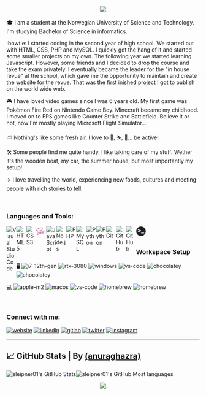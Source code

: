 <!-- https://github.com/kyechan99/capsule-render#how-to-use -->
<p align="center">
  <img src="https://capsule-render.vercel.app/api?&type=waving&color=0:0877cc,40:eb34e8,100:fe428e&height=160&section=header&text=I'm%20Magnus%20Byrkjeland&animation=fadeIn&fontSize=50&fontAlignY=36&fontColor=ffffff" />
</p>

:mortar_board: I am a student at the Norwegian University of Science and Technology. I'm studying Bachelor of Science in informatics.

:bowtie: I started coding in the second year of high school. We started out with HTML, CSS, PHP and MySQL. I quickly got the hang of it and started some smaller projects on my own. The following year we started learning Javascript. However, some friends and I decided to drop the course and take the exam privately. I eventually became the leader for the "in house revue" at the school, which gave me the opportunity to maintain and create the website for the revue. That was the first inished project I got to publish on the world wide web.

:video_game: I have loved video games since I was 6 years old. My first game was Pokémon Fire Red on Nintendo Game Boy. Minecraft became my childhood. I moved on to FPS games like Counter Strike and Battlefield. Believe it or not, now I'm mostly playing Microsoft Flight Simulator...

:partly_sunny: Nothing's like some fresh air. I love to :runner:, :skier:, :climbing:... be active!

:hammer_and_wrench: Some people find me quite handy. I like taking care of my stuff. Wether it's the wooden boat, my car, the summer house, but most importantly my setup!

:airplane: I love travelling the world, experiencing new foods, cultures and meeting people with rich stories to tell.

<br />




### Languages and Tools:

<img align="left" alt="Visual Studio Code" width="26px" src="https://cdn.jsdelivr.net/gh/devicons/devicon/icons/visualstudio/visualstudio-plain.svg" />
<img align="left" alt="HTML5" width="26px" src="https://cdn.jsdelivr.net/gh/devicons/devicon/icons/html5/html5-original.svg" />
<img align="left" alt="CSS3" width="26px" src="https://cdn.jsdelivr.net/gh/devicons/devicon/icons/css3/css3-original.svg" />
<img align="left" alt="Sass" width="26px" src="https://raw.githubusercontent.com/github/explore/80688e429a7d4ef2fca1e82350fe8e3517d3494d/topics/sass/sass.png" />
<img align="left" alt="JavaScript" width="26px" src="https://cdn.jsdelivr.net/gh/devicons/devicon/icons/javascript/javascript-original.svg" />
<img align="left" alt="Node.js" width="26px" src="https://cdn.jsdelivr.net/gh/devicons/devicon/icons/nodejs/nodejs-original.svg" />
<!-- <img align="left" alt="React" width="26px" src="https://cdn.jsdelivr.net/gh/devicons/devicon/icons/react/react-original-wordmark.svg" /> -->
<img align="left" alt="PHP" width="26px" src="https://cdn.jsdelivr.net/gh/devicons/devicon/icons/php/php-plain.svg" />
<img align="left" alt="MySQL" width="26px" src="https://cdn.jsdelivr.net/gh/devicons/devicon/icons/mysql/mysql-original-wordmark.svg" />
<!-- <img align="left" alt="MongoDB" width="26px" src="https://cdn.jsdelivr.net/gh/devicons/devicon/icons/mongodb/mongodb-original-wordmark.svg" /> -->
<img align="left" alt="Python" width="26px" src="https://cdn.jsdelivr.net/gh/devicons/devicon/icons/python/python-original.svg" />
<img align="left" alt="Python" width="26px" src="https://cdn.jsdelivr.net/gh/devicons/devicon/icons/java/java-original.svg" />
<img align="left" alt="Git" width="26px" src="https://cdn.jsdelivr.net/gh/devicons/devicon/icons/git/git-original.svg" />
<img align="left" alt="GitHub" width="26px" src="https://cdn.jsdelivr.net/gh/devicons/devicon/icons/github/github-original.svg" />
<img align="left" alt="GitHub" width="26px" src="https://cdn.jsdelivr.net/gh/devicons/devicon/icons/gitlab/gitlab-original.svg" />
<img align="left" alt="Terminal" width="26px" src="https://raw.githubusercontent.com/github/explore/80688e429a7d4ef2fca1e82350fe8e3517d3494d/topics/terminal/terminal.png" />




<br />
<br />




### Workspace Setup
🖥️
![i7-12th-gen](https://img.shields.io/badge/Intel-Core_i7_12th-0071C5?style=for-the-badge&logo=intel&logoColor=white)
![rtx-3080](https://img.shields.io/badge/NVIDIA-RTX_3080-76B900?style=for-the-badge&logo=nvidia&logoColor=white)
![windows](https://img.shields.io/badge/Windows_10-0078D6?style=for-the-badge&logo=windows&logoColor=white)
![vs-code](https://img.shields.io/badge/VS_Code-007ACC?style=for-the-badge&logo=Visual-Studio-Code&logoColor=white)
![chocolatey](https://img.shields.io/badge/Chocolatey-80B5E3?style=for-the-badge&logo=Chocolatey&logoColor=white)
![chocolatey](https://img.shields.io/badge/HS_5-4B1E78?style=for-the-badge&logo=YamahaCorporation&logoColor=white)

:computer:
![apple-m2](https://img.shields.io/badge/Apple_M2-000000?style=for-the-badge&logo=Apple&logoColor=white)
![macos](https://img.shields.io/badge/Monterey-000000?style=for-the-badge&logo=macOS&logoColor=white)
![vs-code](https://img.shields.io/badge/VS_Code-007ACC?style=for-the-badge&logo=Visual-Studio-Code&logoColor=white)
![homebrew](https://img.shields.io/badge/Homebrew-FBB040?style=for-the-badge&logo=Homebrew&logoColor=white)
![homebrew](https://img.shields.io/badge/WH1000XM4-000000?style=for-the-badge&logo=Sony&logoColor=white)



<br />



### Connect with me:

[![website](https://img.shields.io/badge/Website-000000?style=for-the-badge&logo=GoogleChrome&logoColor=white)][website]
[![linkedin](https://img.shields.io/badge/LinkedIn-0A66C2?style=for-the-badge&logo=LinkedIn&logoColor=white)][linkedin]
[![gitlab](https://img.shields.io/badge/GitLab-FC6D26?style=for-the-badge&logo=GitLab&logoColor=white)][gitlab]
[![twitter](https://img.shields.io/badge/Twitter-1DA1F2?style=for-the-badge&logo=Twitter&logoColor=white)][twitter]
[![instagram](https://img.shields.io/badge/Instagram-E4405F?style=for-the-badge&logo=Instagram&logoColor=white)][instagram]
<!-- ![<Badge Name>](https://img.shields.io/badge/<Badge Text>-<Background Color>?style=for-the-badge&logo=<Icon Name>&logoColor=<Logo Color>) -->




---




<!-- https://github.com/anuraghazra/github-readme-stats -->
## :chart_with_upwards_trend: GitHub Stats | By <a href="https://github.com/anuraghazra/github-readme-stats">(anuraghazra)</a>

<p align="center">
  <img align="left" alt="sleipner01's GitHub Stats" src="https://github-readme-stats.vercel.app/api?username=sleipner01&count_private=true&show_icons=true&hide_border=true&theme=github_dark&title_color=fe428e&icon_color=fe428e" />
  <img align="left" alt="sleipner01's GitHub Most languages" src="https://github-readme-stats.vercel.app/api/top-langs/?username=sleipner01&show_icons=true&hide_border=true&theme=github_dark&title_color=fe428e" />
</p>
<br />

<p align="center">
  <img src="https://capsule-render.vercel.app/api?&type=waving&reversal=true&color=0:0877cc,40:eb34e8,100:fe428e&height=160&section=footer" />
</p>


[website]: https://folk.ntnu.no/magnueb/
[gitlab]: https://gitlab.stud.idi.ntnu.no/magnueb
[twitter]: https://twitter.com/byrkjiz
[youtube]: https://youtube.com/channel/UC43Wfzf3sPeFsYSUbYGlO_w
[instagram]: https://instagram.com/byrkjiz
[linkedin]: https://www.linkedin.com/in/magnusbyrkjeland/

<!-- Icons for badges: https://simpleicons.org -->
<!-- Programming icons: https://devicon.dev --> 
